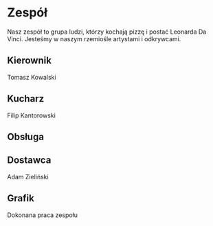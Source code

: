 # Zespół

Nasz zespół to grupa ludzi, którzy kochają pizzę i postać Leonarda Da Vinci. Jesteśmy w naszym rzemiośle artystami i odkrywcami.

## Kierownik

Tomasz Kowalski

## Kucharz

Filip Kantorowski

## Obsługa

## Dostawca

Adam Zieliński

## Grafik

Dokonana praca zespołu
